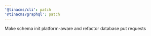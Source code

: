 ```yaml
---
'@tinacms/cli': patch
'@tinacms/graphql': patch
---
```


Make schema init platform-aware and refactor database put requests
